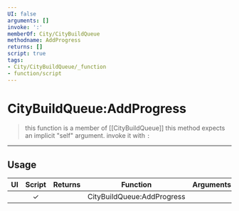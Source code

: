 ```yaml
---
UI: false
arguments: []
invoke: ':'
memberOf: City/CityBuildQueue
methodname: AddProgress
returns: []
script: true
tags:
- City/CityBuildQueue/_function
- function/script
---
```

# CityBuildQueue:AddProgress
> this function is a member of [[CityBuildQueue]]
> this method expects an implicit "self" argument. invoke it with `:`
-----
## Usage
|  UI | Script | Returns | Function | Arguments |
|:---:|:------:|-------:|:--------:|:---------|
| |✓||CityBuildQueue:AddProgress||
